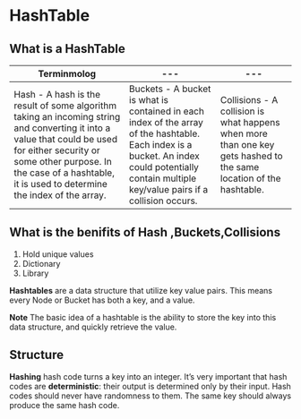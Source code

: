 # HashTable

## What is a HashTable

Terminmolog|---|---|
---|---|---
Hash - A hash is the result of some algorithm taking an incoming string and converting it into a value that could be used for either security or some other purpose. In the case of a hashtable, it is used to determine the index of the array.|Buckets - A bucket is what is contained in each index of the array of the hashtable. Each index is a bucket. An index could potentially contain multiple key/value pairs if a collision occurs.|Collisions - A collision is what happens when more than one key gets hashed to the same location of the hashtable.

## What is the benifits of Hash ,Buckets,Collisions

1. Hold unique values
2. Dictionary
3. Library

**Hashtables** are a data structure that utilize key value pairs. This means every Node or Bucket has both a key, and a value.

**Note** The basic idea of a hashtable is the ability to store the key into this data structure, and quickly retrieve the value.


## Structure

**Hashing** hash code turns a key into an integer. It’s very important that hash codes are **deterministic**: their output is determined only by their input. Hash codes should never have randomness to them. The same key should always produce the same hash code.

